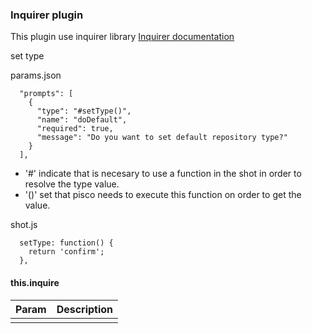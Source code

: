 ### Inquirer plugin

This plugin use inquirer library [Inquirer documentation](https://www.npmjs.com/package/inquirer)

set type 

params.json
```
  "prompts": [
    {
      "type": "#setType()",
      "name": "doDefault",
      "required": true,
      "message": "Do you want to set default repository type?"
    }
  ],
```

- '#' indicate that is necesary to use a function in the shot in order to resolve the type value.
- '()' set that pisco needs to execute this function on order to get the value. 

shot.js
```
  setType: function() {
    return 'confirm';
  },
```

#### this.inquire

| Param | Description |
| --- | --- |
| | |